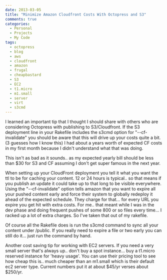 ```yaml
---
date: 2013-03-05
title: "Minimize Amazon Cloudfront Costs With Octopress and S3"
comments: true
categories:
  - Personal
  - Projects
  - My Code
tags:
  - octopress
  - blog
  - aws
  - cloudfront
  - amazon
  - frugal
  - cheapbastard
  - S3
  - EC2
  - t1.micro
  - m1.small
  - server
  - virt
  - s3cmd
---
```

I learned an important tip that I thought I should share with others who are considering Octopress
with publishing to S3/Cloudfront.  If the S3 deployment line in your Rakefile includes the s3cmd
option for "--cf-invalidate" you should be aware that this will drive up your costs quite a bit.
(3 guesses how I know this) I had about a years worth of expected CF costs in my first month because
I didn't understand what that was doing.<!--more-->

This isn't as bad as it sounds.. as my expected yearly
bill should be less than $30 for S3 and CF assuming I don't get super famous in the next year.

When setting up your CloudFront deployment you tell it what you want the ttl to be for caching
your content.  12 or 24 hours is typical.. so that means if you publish an update it could take
up to that long to be visible everywhere.  Using the "--cf-invalidate" option tells amazon
that you want to expire all your pushed content early and force their system to globally
redeploy it ahead of the expected schedule. They charge for that... for every URL you expire you
get hit with extra costs.  For me.. that meant while I was in the dev phase and doing frequent
pushes of some 800 or so files every time... I racked up a lot of extra charges.  So I've taken
that out of my rakefile.

Of course all the Rakefile does is run the s3cmd command to sync all your content under /public.
If you really need to expire a file or two early you can still do it... just run the command by hand.

Another cost saving tip for working with EC2 servers.  If you need a very small server that's
always up.. don't buy a spot instance... buy a t1.micro reserved instance for 'heavy usage'.
You can use their pricing tool to see how cheap this is.. much cheaper than an m1.small which
is their default ec2 server type. Current numbers put it at about $45/yr verses about $250/yr.

